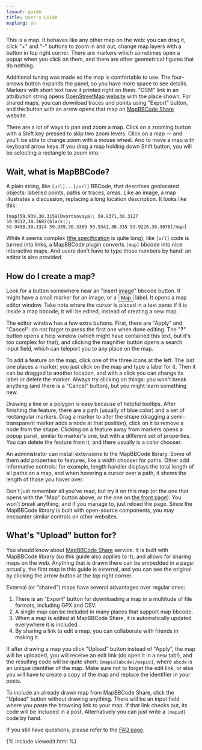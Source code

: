 ```yaml
---
layout: guide
title: User's Guide
maplang: en
---
```


This is a map. It behaves like any other map on the web: you can drag it, click "+" and "-" buttons to zoom in and out, change map layers with a button in top right corner. There are markers which sometimes open a popup when you click on them, and there are other geometrical figures that do nothing.

<div id="view"></div>

Additional tuning was made so the map is comfortable to use. The four-arrows button expands the panel, so you have more space to see details. Markers with short text have it printed right on them. "OSM" link in an attribution string opens [OpenStreetMap website](http://openstreetmap.org) with the place shown. For shared maps, you can download traces and points using "Export" button, and the button with an arrow opens that map on [MapBBCode Share](http://share.mapbbcode.org) website.

There are a lot of ways to pan and zoom a map. Click on a zooming button with a Shift key pressed to skip two zoom levels. Click on a map — and you'll be able to change zoom with a mouse wheel. And to move a map with keyboard arrow keys. If you drag a map holding down Shift button, you will be selecting a rectangle to zoom into.

## Wait, what is MapBBCode?

A plain string, like `[url]...[/url]` BBCode, that describes geolocated objects: labelled points, paths or traces, areas. Like an image, a map illustrates a discussion, replacing a long location description. It looks like this:

    [map]59.939,30.3159(Dvortsovaya); 59.9371,30.3127 59.9312,30.3602(black|);
    59.9458,30.3324 59.939,30.3369 59.9341,30.335 59.9226,30.3078[/map]

While it seems complex ([the specification](bbcode.html) is quite long), like `[url]` code is turned into links, a MapBBCode plugin converts `[map]` bbcode into nice interactive maps. And users don't have to type those numbers by hand: an editor is also provided.

## How do I create a map?

Look for a button somewhere near an "insert image" bbcode button. It might have a small marker for an image, or a <input type="button" value="Map" id="mapedit"/> label. It opens a map editor window. Take note where the cursor is placed in a text pane: if it is inside a map bbcode, it will be edited, instead of creating a new map.

The editor window has a few extra buttons. First, there are "Apply" and "Cancel": do not forget to press the first one when done editing. The "**?**" button opens a help window (which might have contained this text, but it's too complex for that), and clicking the magnifier button opens a search input field, which can teleport you to any place on the map.

To add a feature on the map, click one of the three icons at the left. The last one places a marker: you just click on the map and type a label for it. Then it can be dragged to another location, and with a click you can change its label or delete the marker. Always try clicking on things: you won't break anything (and there is a "Cancel" button), but you might learn something new.

Drawing a line or a polygon is easy because of helpful tooltips. After finishing the feature, there are a path (usually of blue color) and a set of rectangular markers. Drag a marker to alter the shape (dragging a semi-transparent marker adds a node at that position), click on it to remove a node from the shape. Clicking on a feature away from markers opens a popup panel, similar to marker's one, but with a different set of properties. You can delete the feature from it, and there usually is a color chooser.

An administrator can install extensions to the MapBBCode library. Some of them add properties to features, like a width chooser for paths. Other add informative controls: for example, length handler displays the total length of all paths on a map, and when hovering a cursor over a path, it shows the length of those you hover over.

Don't just remember all you've read, but try it on this map (or the one that opens with the "Map" button above, or the one on [the front page](index.html)). You won't break anything, and if you manage to, just reload the page. Since the MapBBCode library is built with open-source components, you may encounter similar controls on other websites.

<div id="edit"></div>

## What's "Upload" button for?

You should know about [MapBBCode Share](http://share.mapbbcode.org) service. It is built with MapBBCode library (so this guide also applies to it), and allows for sharing maps on the web. Anything that is drawn there can be embedded in a page: actually, the first map in this guide is external, and you can see the original by clicking the arrow button at the top right corner.

External (or "shared") maps have several advantages over regular ones:

1. There is an "Export" button for downloading a map in a multitude of file formats, including GPX and CSV.
2. A single map can be included in many places that support map bbcode.
3. When a map is edited at MapBBCode Share, it is automatically updated everywhere it is included.
4. By sharing a link to edit a map, you can collaborate with friends in making it.

If after drawing a map you click "Upload" button instead of "Apply", the map will be uploaded, you will receive an edit link (do open it in a new tab!), and the resulting code will be quite short: `[mapid]abcde[/mapid]`, where `abcde` is an unique identifier of the map. Make sure not to forget the edit link, or else you will have to create a copy of the map and replace the identifier in your posts.

To include an already drawn map from MapBBCode Share, click the "Upload" button without drawing anything. There will be an input field where you paste the browsing link to your map. If that link checks out, its code will be included in a post. Alternatively you can just write a `[mapid]` code by hand.

If you still have questions, please refer to the [FAQ page](faq.html).

{% include viewedit.html %}
